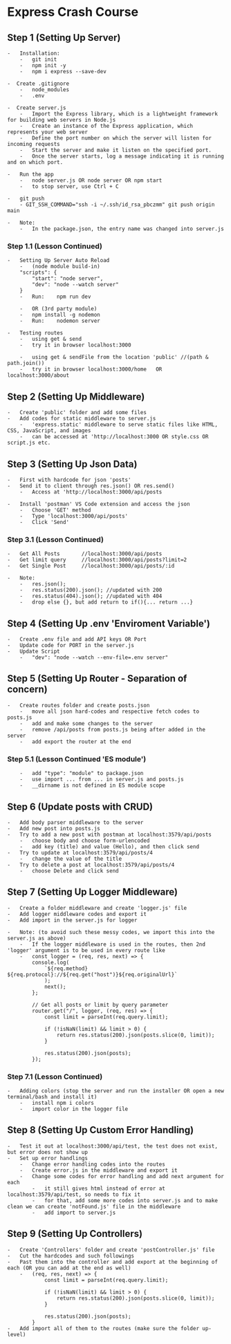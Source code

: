 # Express Crash Course

## Step 1 (Setting Up Server)

    -   Installation:
        -   git init
        -   npm init -y
        -   npm i express --save-dev

    -  Create .gitignore
        -   node_modules
        -   .env

    -  Create server.js
        -   Import the Express library, which is a lightweight framework for building web servers in Node.js
        -   Create an instance of the Express application, which represents your web server
        -   Define the port number on which the server will listen for incoming requests
        -   Start the server and make it listen on the specified port.
        -   Once the server starts, log a message indicating it is running and on which port.

    -   Run the app
        -   node server.js OR node server OR npm start
        -   to stop server, use Ctrl + C

    -   git push
        - GIT_SSH_COMMAND="ssh -i ~/.ssh/id_rsa_pbczmm" git push origin main

    -   Note:
        -   In the package.json, the entry name was changed into server.js

### Step 1.1 (Lesson Continued)
    -   Setting Up Server Auto Reload
        -   (node module build-in)
        "scripts": {
            "start": "node server",
            "dev": "node --watch server"
        }
        -   Run:    npm run dev

        -   OR (3rd party module)
        -   npm install -g nodemon
        -   Run:    nodemon server

    -   Testing routes
        -   using get & send
        -   try it in browser localhost:3000

        -   using get & sendFile from the location 'public' //(path & path.join())
        -   try it in browser localhost:3000/home   OR localhost:3000/about

## Step 2 (Setting Up Middleware)
    -   Create 'public' folder and add some files
    -   Add codes for static middleware to server.js
        -   'express.static' middleware to serve static files like HTML, CSS, JavaScript, and images
        -   can be accessed at 'http://localhost:3000 OR style.css OR script.js etc.

## Step 3 (Setting Up Json Data)
    -   First with hardcode for json 'posts'
    -   Send it to client through res.json() OR res.send()
        -   Access at 'http://localhost:3000/api/posts

    -   Install 'postman' VS Code extension and access the json
        -   Choose 'GET' method
        -   Type 'localhost:3000/api/posts'
        -   Click 'Send'

### Step 3.1 (Lesson Continued)
    -   Get All Posts       //localhost:3000/api/posts
    -   Get limit query     //localhost:3000/api/posts?limit=2
    -   Get Single Post     //localhost:3000/api/posts/:id

    -   Note:
        -   res.json();
        -   res.status(200).json(); //updated with 200
        -   res.status(404).json(); //updated with 404
        -   drop else {}, but add return to if(){... return ...}

## Step 4 (Setting Up .env 'Enviroment Variable')
    -   Create .env file and add API keys OR Port
    -   Update code for PORT in the server.js
    -   Update Script
        -   "dev": "node --watch --env-file=.env server"

## Step 5 (Setting Up Router - Separation of concern)
    -   Create routes folder and create posts.json
        -   move all json hard-codes and respective fetch codes to posts.js
        -   add and make some changes to the server
        -   remove /api/posts from posts.js being after added in the server
        -   add export the router at the end

### Step 5.1 (Lesson Continued 'ES module')
        -   add "type": "module" to package.json
        -   use import ... from ... in server.js and posts.js
        -   __dirname is not defined in ES module scope

## Step 6 (Update posts with CRUD)
    -   Add body parser middleware to the server
    -   Add new post into posts.js
    -   Try to add a new post with postman at localhost:3579/api/posts
        -   choose body and choose form-urlencoded
        -   add key (title) and value (Hello), and then click send
    -   Try to update at localhost:3579/api/posts/4
        -   change the value of the title
    -   Try to delete a post at localhost:3579/api/posts/4
        -   choose Delete and click send

## Step 7 (Setting Up Logger Middleware)
    -   Create a folder middleware and create 'logger.js' file
    -   Add logger middleware codes and export it
    -   Add import in the server.js for logger 

    -   Note: (to avoid such these messy codes, we import this into the server.js as above)
        -   If the logger middleware is used in the routes, then 2nd 'logger' argument is to be used in every route like
        -   const logger = (req, res, next) => {
            console.log(
                `${req.method} ${req.protocol}://${req.get("host")}${req.originalUrl}`
                );
                next();
            };

            // Get all posts or limit by query parameter
            router.get("/", logger, (req, res) => {
                const limit = parseInt(req.query.limit);

                if (!isNaN(limit) && limit > 0) {
                    return res.status(200).json(posts.slice(0, limit));
                }

                res.status(200).json(posts);
            });

### Step 7.1 (Lesson Continued)
    -   Adding colors (stop the server and run the installer OR open a new terminal/bash and install it)
        -   install npm i colors
        -   import color in the logger file

## Step 8 (Setting Up Custom Error Handling)
    -   Test it out at localhost:3000/api/test, the test does not exist, but error does not show up
    -   Set up error handlings
        -   Change error handling codes into the routes
        -   Create error.js in the middleware and export it
        -   Change some codes for error handling and add next argument for each
            -   it still gives html instead of error at localhost:3579/api/test, so needs to fix it
            -   for that, add some more codes into server.js and to make clean we can create 'notFound.js' file in the middleware
            -   add import to server.js

## Step 9 (Setting Up Controllers)
    -   Create 'Controllers' folder and create 'postController.js' file
    -   Cut the hardcodes and such followings
    -   Past them into the controller and add export at the beginning of each (OR you can add at the end as well)
        -   (req, res, next) => {
                const limit = parseInt(req.query.limit);

                if (!isNaN(limit) && limit > 0) {
                    return res.status(200).json(posts.slice(0, limit));
                }

                res.status(200).json(posts);
            }
    -   Add import all of them to the routes (make sure the folder up-level)